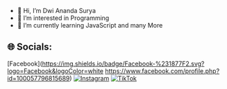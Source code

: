 - 👋 Hi, I’m Dwi Ananda Surya 
- 👀 I’m interested in Programming
- 🌱 I’m currently learning JavaScript and many More


## 🌐 Socials:
[Facebook](https://img.shields.io/badge/Facebook-%231877F2.svg?logo=Facebook&logoColor=white https://www.facebook.com/profile.php?id=100057796815689) [![Instagram](https://img.shields.io/badge/Instagram-%23E4405F.svg?logo=Instagram&logoColor=white)](https://instagram.com/dwianandasurya_) [![TikTok](https://img.shields.io/badge/TikTok-%23000000.svg?logo=TikTok&logoColor=white)](https://tiktok.com/@dwinzyr)


